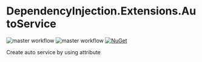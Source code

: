 # DependencyInjection.Extensions.AutoService
![master workflow](https://github.com/duchacekjan/DependencyInjection.Extensions.AutoService/actions/workflows/ci.yml/badge.svg?branch=master)
![master workflow](https://github.com/duchacekjan/DependencyInjection.Extensions.AutoService/actions/workflows/publish.yml/badge.svg?branch=master)
[![NuGet](https://img.shields.io/nuget/vpre/DependencyInjection.Extensions.AutoService.svg)](https://www.nuget.org/packages/DependencyInjection.Extensions.AutoService)

Create auto service by using attribute
